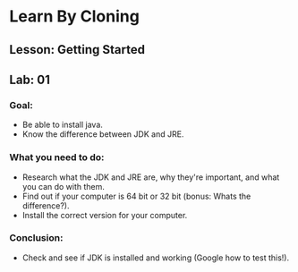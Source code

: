 # Learn By Cloning
## Lesson: Getting Started
## Lab: 01

### Goal:
- Be able to install java.
- Know the difference between JDK and JRE.

### What you need to do:
- Research what the JDK and JRE are, why they're important, and what you can do with them.
- Find out if your computer is 64 bit or 32 bit (bonus: Whats the difference?).
- Install the correct version for your computer.

### Conclusion:
- Check and see if JDK is installed and working (Google how to test this!).